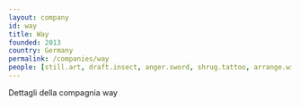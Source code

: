 ```yaml
---
layout: company
id: way
title: Way
founded: 2013
country: Germany
permalink: /companies/way
people: [still.art, draft.insect, anger.sword, shrug.tattoo, arrange.window, supreme.luxury, bright.concert, square.magic, embrace.secret, sail.square]
---
```


Dettagli della compagnia way